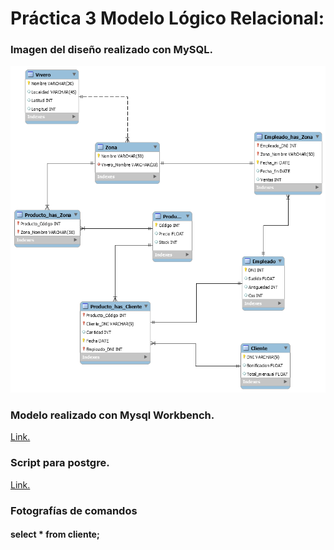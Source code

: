 # Práctica 3 Modelo Lógico Relacional:

### Imagen del diseño realizado con MySQL.  

![img](./res/modeloRelacionalViveros.png)  

### Modelo realizado con Mysql Workbench.  
[Link.](./res/MYMODEL.mwb)    

### Script para postgre.  
[Link.](./res/script2.sql)    


### Fotografías de comandos  

#### select * from cliente;  




